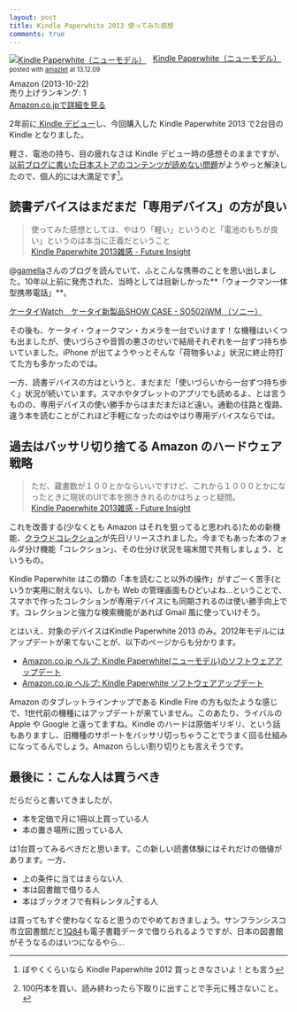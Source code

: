 ```yaml
---
layout: post
title: Kindle Paperwhite 2013 使ってみた感想
comments: true
---
```


<div class="amazlet-box" style="margin-bottom:0px;"><div class="amazlet-image" style="float:left;margin:0px 12px 1px 0px;"><a href="http://www.amazon.co.jp/exec/obidos/ASIN/B00CTUMNAO/harupong-22/ref=nosim/" name="amazletlink" target="_blank"><img src="http://ecx.images-amazon.com/images/I/41NoItqQhVL.jpg" alt="Kindle Paperwhite（ニューモデル）" style="border: none;" /></a></div><div class="amazlet-info" style="line-height:120%; margin-bottom: 10px"><div class="amazlet-name" style="margin-bottom:10px;line-height:120%"><a href="http://www.amazon.co.jp/exec/obidos/ASIN/B00CTUMNAO/harupong-22/ref=nosim/" name="amazletlink" target="_blank">Kindle Paperwhite（ニューモデル）</a><div class="amazlet-powered-date" style="font-size:80%;margin-top:5px;line-height:120%">posted with <a href="http://www.amazlet.com/" title="amazlet" target="_blank">amazlet</a> at 13.12.09</div></div><div class="amazlet-detail">Amazon (2013-10-22)<br />売り上げランキング: 1<br /></div><div class="amazlet-sub-info" style="float: left;"><div class="amazlet-link" style="margin-top: 5px"><a href="http://www.amazon.co.jp/exec/obidos/ASIN/B00CTUMNAO/harupong-22/ref=nosim/" name="amazletlink" target="_blank">Amazon.co.jpで詳細を見る</a></div></div></div><div class="amazlet-footer" style="clear: left"></div></div>

2年前に[ Kindle デビュー][94]し、今回購入した Kindle Paperwhite 2013 で2台目の Kindle となりました。

軽さ、電池の持ち、目の疲れなさは Kindle デビュー時の感想そのままですが、[以前ブログに書いた日本ストアのコンテンツが読めない問題][4]がようやっと解決したので、個人的には大満足です[^01]。

## 読書デバイスはまだまだ「専用デバイス」の方が良い

> 使ってみた感想としては、やはり「軽い」というのと「電池のもちが良い」というのは本当に正義だということ  
[Kindle Paperwhite 2013雑感 - Future Insight][5]

@[gamella](https://twitter.com/gamella)さんのブログを読んでいて、ふとこんな携帯のことを思い出しました。10年以上前に発売された、当時としては目新しかった**「ウォークマン一体型携帯電話」**。

[ケータイWatch　ケータイ新製品SHOW CASE - SO502iWM （ソニー）][40]

その後も、ケータイ・ウォークマン・カメラを一台でいけます！な機種はいくつも出ましたが、使いづらさや音質の悪さのせいで結局それぞれを一台ずつ持ち歩いていました。iPhone が出てようやっとそんな「荷物多いよ」状況に終止符打てた方も多かったのでは。

一方、読書デバイスの方はというと、まだまだ「使いづらいから一台ずつ持ち歩く」状況が続いています。スマホやタブレットのアプリでも読めるよ、とは言うものの、専用デバイスの使い勝手からはまだまだほど遠い。通勤の往路と復路、違う本を読むことがこれほど手軽になったのはやはり専用デバイスならでは。

## 過去はバッサリ切り捨てる Amazon のハードウェア戦略

> ただ、蔵書数が１００とかならいいですけど、これから１０００とかになったときに現状のUIで本を捌ききれるのかはちょっと疑問。  
[Kindle Paperwhite 2013雑感 - Future Insight][5]

これを改善する(少なくとも Amazon はそれを狙ってると思われる)ための新機能、[クラウドコレクション][62]が先日リリースされました。今までもあった本のフォルダ分け機能「コレクション」、その仕分け状況を端末間で共有しましょう、というもの。

Kindle Paperwhite はこの類の「本を読むこと以外の操作」がすごーく苦手(というか実用に耐えない)、しかも Web の管理画面もひどいよね...ということで、スマホで作ったコレクションが専用デバイスにも同期されるのは使い勝手向上です。コレクションと強力な検索機能があれば Gmail 風に使っていけそう。

とはいえ、対象のデバイスはKindle Paperwhite 2013 のみ。2012年モデルにはアップデートが来てないことが、以下のページからも分かります。

- [Amazon.co.jp ヘルプ: Kindle Paperwhite(ニューモデル)のソフトウェアアップデート][36]
- [Amazon.co.jp ヘルプ: Kindle Paperwhite ソフトウェアアップデート][73]

Amazon のタブレットラインナップである Kindle Fire の方も似たような感じで、1世代前の機種にはアップデートが来ていません。このあたり、ライバルの Apple や Google と違ってますね。Kindle のハードは原価ギリギリ、という話もありますし、旧機種のサポートをバッサリ切っちゃうことでうまく回る仕組みになってるんでしょう。Amazon らしい割り切りとも言えそうです。

## 最後に：こんな人は買うべき

だらだらと書いてきましたが、

- 本を定価で月に1冊以上買っている人
- 本の置き場所に困っている人

は1台買ってみるべきだと思います。この新しい読書体験にはそれだけの価値があります。一方、

- 上の条件に当てはまらない人
- 本は図書館で借りる人
- 本はブックオフで有料レンタル[^02]する人

は買ってもすぐ使わなくなると思うのでやめておきましょう。サンフランシスコ市立図書館だと[1Q84][72]も電子書籍データで借りられるようですが、日本の図書館がそうなるのはいつになるやら...

[4]: http://blog.harupong.com/2012/11/old_kindle_not_to_be_compatible_with_jpstore/
[5]: http://d.hatena.ne.jp/gamella/20131207/1386382186
[36]: http://www.amazon.co.jp/gp/help/customer/display.html?nodeId=201307450
[40]: http://k-tai.impress.co.jp/cda/article/showcase_top/3724.html
[62]: http://nobilog.com/kindle-cloud-collection/
[72]: http://sfpl.lib.overdrive.com/51BD616A-7542-4824-BF93-75AA246BBD6C/10/50/en/ContentDetails.htm?id=2B3729CD-27EC-42E1-BC51-298AAEE0AF7D
[73]: http://www.amazon.co.jp/gp/help/customer/display.html?nodeId=201064850
[94]: http://blog.harupong.com/2011/10/nice_to_meet_you_kindle/

[^01]: ぼやくくらいなら Kindle Paperwhite 2012 買っときなさいよ！とも言う

[^02]: 100円本を買い、読み終わったら下取りに出すことで手元に残さないこと。